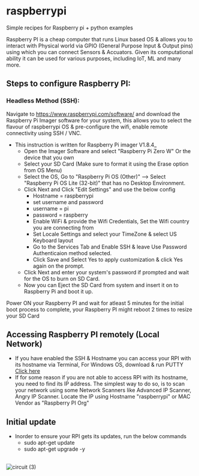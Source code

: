 # raspberrypi

Simple recipes for Raspberry pi + python examples

Raspberry PI is a cheap computer that runs Linux based OS & allows you to interact with Physical world via GPIO (General Purpose Input & Output pins) using which you can connect Sensors & Accuators. Given its computational ability it can be used for various purposes, including IoT, ML and many more.

**<h2>Steps to configure Raspberry PI:</h2>**
**<h3>Headless Method (SSH):</h3>** 

Navigate to https://www.raspberrypi.com/software/ and download the Raspberry Pi Imager software for your system, this allows you to select the flavour of raspberrypi OS & pre-configure the wifi, enable remote connectivity using SSH / VNC. <br> 
* This instruction is written for Raspberry Pi imager V1.8.4_ <br>
    * Open the Imager Software and select "Raspberry Pi Zero W" Or the device that you own <br> 
    * Select your SD Card (Make sure to format it using the Erase option from OS Menu) <br> 
    * Select the OS, Go to "Raspberry Pi OS (Other)" --> Select "Raspberry Pi OS Lite (32-bit)" that has no Desktop Environment. <br> 
    * Click Next and Click "Edit Settings" and use the below config <br> 
      * Hostname = raspberrypi <br> 
      * set username and password <br> 
      * username = pi <br> 
      * password = raspberry <br> 
      * Enable WiFi & provide the Wifi Credentials, Set the Wifi country you are connecting from <br> 
      * Set Locale Settings and select your TimeZone & select US Keyboard layout <br> 
      * Go to the Services Tab and Enable SSH & leave Use Password Authenticaion method selected. <br> 
      * Click Save and Select Yes to apply customization & click Yes again on the prompt. <br> 
    * Click Next and enter your system's password if prompted and wait for the OS to burn on SD Card. <br>
  * Now you can Eject the SD Card from system and insert it on to Raspberry Pi and boot it up. <br> 

<p> Power ON your Raspberry PI and wait for atleast 5 minutes for the initial boot process to complete, your Raspberry PI might reboot 2 times to resize your SD Card</p>
<b><h2>Accessing Raspberry PI remotely (Local Network)</h2></b>

* If you have enabled the SSH & Hostname you can access your RPI with its hostname via Terminal, For Windows OS, download & run PUTTY <a href="https://the.earth.li/~sgtatham/putty/latest/w32/putty.exe">Click here</a> 
* If for some reason if you are not able to access RPI with its hostname, you need to find its IP address. The simplest way to do so, is to scan your network using some Network Scanners like Advanced IP Scanner, Angry IP Scanner. Locate the IP using Hostname "raspberrypi" or MAC Vendor as "Raspberry PI Org"

<h2>Initial update</h2>

* Inorder to ensure your RPI gets its updates, run the below commands
	* sudo apt-get update
 	* sudo apt-get upgrade -y
<br><br>


![circuit (3)](https://github.com/sreeramtkd/raspberrypi/assets/25638554/067811ea-2c3a-4706-b35d-34977430606f)

